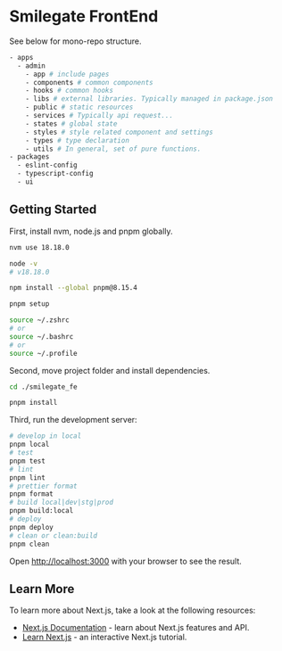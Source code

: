 # Smilegate FrontEnd

See below for mono-repo structure.

```bash
- apps
  - admin
    - app # include pages
    - components # common components
    - hooks # common hooks
    - libs # external libraries. Typically managed in package.json
    - public # static resources
    - services # Typically api request...
    - states # global state
    - styles # style related component and settings
    - types # type declaration
    - utils # In general, set of pure functions.
- packages
  - eslint-config
  - typescript-config
  - ui
```

## Getting Started

First, install nvm, node.js and pnpm globally.

```bash
nvm use 18.18.0

node -v
# v18.18.0

npm install --global pnpm@8.15.4

pnpm setup

source ~/.zshrc
# or
source ~/.bashrc
# or
source ~/.profile

```

Second, move project folder and install dependencies.

```bash
cd ./smilegate_fe

pnpm install
```

Third, run the development server:

```bash
# develop in local
pnpm local
# test
pnpm test
# lint
pnpm lint
# prettier format
pnpm format
# build local|dev|stg|prod
pnpm build:local
# deploy
pnpm deploy
# clean or clean:build
pnpm clean
```

Open [http://localhost:3000](http://localhost:3000) with your browser to see the result.

## Learn More

To learn more about Next.js, take a look at the following resources:

- [Next.js Documentation](https://nextjs.org/docs) - learn about Next.js features and API.
- [Learn Next.js](https://nextjs.org/learn) - an interactive Next.js tutorial.
